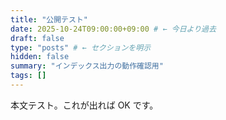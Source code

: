 ```yaml
---
title: "公開テスト"
date: 2025-10-24T09:00:00+09:00 # ← 今日より過去
draft: false
type: "posts" # ← セクションを明示
hidden: false
summary: "インデックス出力の動作確認用"
tags: []
---
```


本文テスト。これが出れば OK です。

